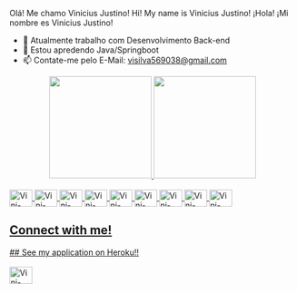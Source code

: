 Olá! Me chamo Vinicius Justino!
Hi! My name is Vinicius Justino!
¡Hola! ¡Mi nombre es Vinicius Justino!

- 🔭 Atualmente trabalho com Desenvolvimento Back-end
- 🌱 Estou apredendo Java/Springboot
- 📫 Contate-me pelo E-Mail: visilva569038@gmail.com

<div align="center">
  <a href="https://github.com/JustinoVini">
  <img height="180em" src="https://github-readme-stats.vercel.app/api?username=JustinoVini&show_icons=true&theme=dark&include_all_commits=true&count_private=true"/>
  <img height="180em" src="https://github-readme-stats.vercel.app/api/top-langs/?username=JustinoVini&layout=compact&langs_count=7&theme=dark"/>
</div>
  
  <div style="display: inline_block"><br>
  <img align="center" alt="Vini-Java" height="30" width="40" src="https://cdn.jsdelivr.net/gh/devicons/devicon/icons/java/java-original-wordmark.svg">
  <img align="center" alt="Vini-MySql" height="30" width="40" src="https://cdn.jsdelivr.net/gh/devicons/devicon/icons/mysql/mysql-original-wordmark.svg">
  <img align="center" alt="Vini-Spring" height="30" width="40" src="https://cdn.jsdelivr.net/gh/devicons/devicon/icons/spring/spring-plain-wordmark.svg">
  <img align="center" alt="Vini-Spring" height="30" width="40" src="https://cdn.jsdelivr.net/gh/devicons/devicon/icons/html5/html5-original.svg">
  <img align="center" alt="Vini-Spring" height="30" width="40" src="https://cdn.jsdelivr.net/gh/devicons/devicon/icons/css3/css3-original.svg">
  <img align="center" alt="Vini-Spring" height="30" width="40" src="https://cdn.jsdelivr.net/gh/devicons/devicon/icons/mongodb/mongodb-original-wordmark.svg">
  <img align="center" alt="Vini-Spring" height="30" width="40" src="https://cdn.jsdelivr.net/gh/devicons/devicon/icons/postgresql/postgresql-original-wordmark.svg">
  <img align="center" alt="Vini-Spring" height="30" width="40" src="https://cdn.jsdelivr.net/gh/devicons/devicon/icons/javascript/javascript-original.svg">
  <img align="center" alt="Vini-Spring" height="30" width="40" src="https://cdn.jsdelivr.net/gh/devicons/devicon/icons/docker/docker-original-wordmark.svg">
</div>

## Connect with me!
  <a href="https://www.linkedin.com/in/vinicius-justino56/" target="_blank">
## See my application on Heroku!!
  <a href="https://dashboard.heroku.com/apps/course-javasb-application" target="_blank">
  <div style="display: inline_block"><br> 
  <img align="center" alt="Vini-Linkedin" height="30" width="40" src="https://cdn.jsdelivr.net/gh/devicons/devicon/icons/linkedin/linkedin-original.svg">  
  </a>
  </div>
